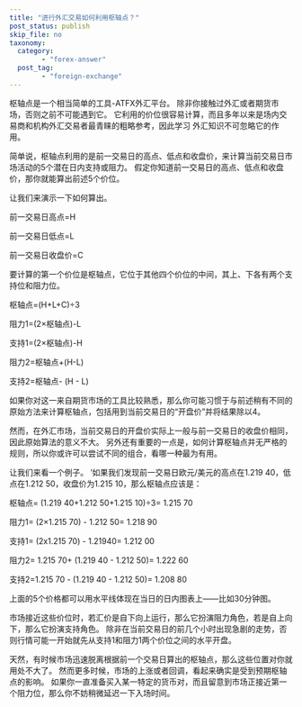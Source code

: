 ```yaml
---
title: "进行外汇交易如何利用枢轴点？"
post_status: publish
skip_file: no
taxonomy:
  category:
        - "forex-answer"
  post_tag:
        - "foreign-exchange"
---
```


枢轴点是一个相当简单的工具-ATFX外汇平台。 除非你接触过外汇或者期货市场，否则之前不可能遇到它。 它利用的价位很容易计算，而且多年以来是场内交易商和机构外汇交易者最青睐的粗略参考，因此学习 外汇知识不可忽略它的作用。

简单说，枢轴点利用的是前一交易日的高点、低点和收盘价，来计算当前交易日市场活动的5个潜在日内支持或阻力。 假定你知道前一交易日的高点、低点和收盘价，那你就能算出前述5个价位。

让我们来演示一下如何算出。

前一交易日高点=H

前一交易日低点=L

前一交易日收盘价=C

要计算的第一个价位是枢轴点，它位于其他四个价位的中间，其上、下各有两个支持位和阻力位。

枢轴点=(H+L+C)÷3

阻力1=(2×枢轴点)-L

支持1=(2×枢轴点)-H

阻力2=枢轴点+(H-L)

支持2=枢轴点- (H - L)

如果你对这一来自期货市场的工具比较熟悉，那么你可能习惯于与前述稍有不同的原始方法来计算枢轴点，包括用到当前交易日的“开盘价”并将结果除以4。

然而，在外汇市场，当前交易日的开盘价实际上一般与前一交易日的收盘价相同，因此原始算法的意义不大。 另外还有重要的一点是，如何计算枢轴点并无严格的规则，所以你或许可以尝试不同的组合，看哪一种最为有用。

让我们来看一个例子。 ’如果我们发现前一交易日欧元/美元的高点在1.219 40，低点在1.212 50，收盘价为1.215 10，那么枢轴点应该是：

枢轴点= (1.219 40+1.212 50+1.215 10)÷3= 1.215 70

阻力1= (2×1.215 70) - 1.212 50= 1.218 90

支持1= (2x1.215 70) - 1.21940= 1.212 00

阻力2= 1.215 70+ (1.219 40 - 1.212 50)= 1.222 60

支持2=1.215 70 - (1.219 40 - 1.212 50)= 1.208 80

上面的5个价格都可以用水平线体现在当日的日内图表上——比如30分钟图。

市场接近这些价位时，若汇价是自下向上运行，那么它扮演阻力角色，若是自上向下，那么它扮演支持角色。 除非在当前交易日的前几个小时出现急剧的走势，否则行情可能一开始就先从支持1和阻力1两个价位之间的水平开盘。

天然，有时候市场迅速脱离根据前一个交易日算出的枢轴点，那么这些位置对你就用处不大了。 然而更多时候，市场的上涨或者回调，看起来确实是受到预期枢轴点的影响。 如果你一直准备买入某一特定的货币对，而且留意到市场正接近第一个阻力位，那么你不妨稍微延迟一下入场时间。
